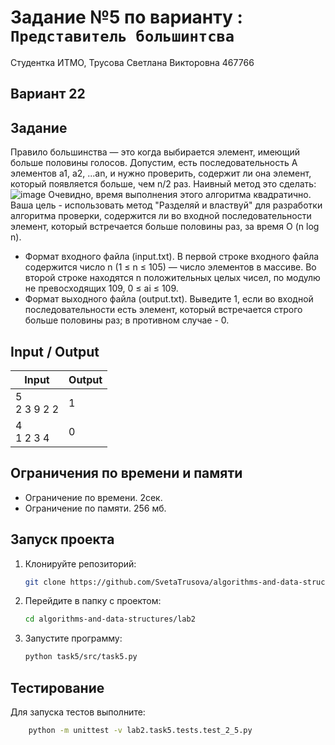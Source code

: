 # Задание №5 по варианту  : `Представитель большинтсва`
Студентка ИТМО, Трусова Светлана Викторовна 467766

## Вариант 22

## Задание 
Правило большинства — это когда выбирается элемент, имеющий больше половины голосов. Допустим, есть последовательность A элементов a1, a2, ...an, и нужно проверить, содержит ли она элемент, который появляется больше, чем n/2 раз. Наивный метод это сделать:
 ![image](https://github.com/user-attachments/assets/21f0d2ef-ff17-4ac7-89dc-79fb623929f8)
Очевидно, время выполнения этого алгоритма квадратично. Ваша цель - использовать метод "Разделяй и властвуй" для разработки алгоритма проверки, содержится ли во входной последовательности элемент, который встречается больше половины раз, за время O (n log n).
-	Формат входного файла (input.txt). В первой строке входного файла содержится число n (1 ≤ n ≤ 105) — число элементов в массиве. Во второй строке находятся n положительных целых чисел, по модулю не превосходящих 109, 0 ≤ ai ≤ 109.
-	Формат выходного файла (output.txt). Выведите 1, если во входной последовательности есть элемент, который встречается строго больше половины раз; в противном случае - 0. 

## Input / Output 

| Input       | Output  |
|-------------|---------|
| 5<br/>2 3 9 2 2   | 1 |
| 4<br/>1 2 3 4     | 0 |

## Ограничения по времени и памяти

- Ограничение по времени. 2сек.
- Ограничение по памяти. 256 мб.


## Запуск проекта
1. Клонируйте репозиторий:
   ```bash
   git clone https://github.com/SvetaTrusova/algorithms-and-data-structures
   ```
2. Перейдите в папку с проектом:
   ```bash
   cd algorithms-and-data-structures/lab2
   ```
3. Запустите программу:
   ```bash
   python task5/src/task5.py
   ```


## Тестирование
Для запуска тестов выполните:
```bash
    python -m unittest -v lab2.task5.tests.test_2_5.py
```